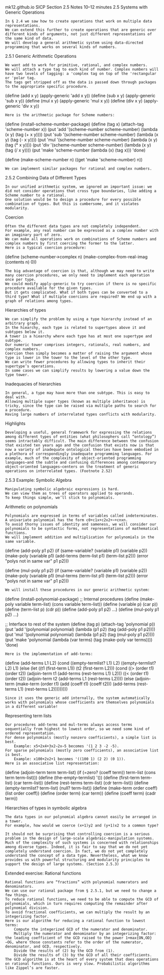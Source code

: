 
mk12.github.io
SICP Section 2.5 Notes
10–12 minutes
2.5 Systems with Generic Operations⁠

    In § 2.4 we saw how to create operations that work on multiple data representations.
    We can extend this further to create operations that are generic over different kinds of arguments, not just different representations of the same kind of data.
    We will develop a general arithmetic system using data-directed programming that works on several kinds of numbers.

2.5.1 Generic Arithmetic Operations⁠

    We want add to work for primitive, rational, and complex numbers.
    We will attach a type tag to each kind of number. Complex numbers will have two levels of tagging: a 'complex tag on top of the 'rectangular or 'polar tag.
    The tags get stripped off as the data is passed down through packages to the appropriate specific procedure.

(define (add x y) (apply-generic 'add x y))
(define (sub x y) (apply-generic 'sub x y))
(define (mul x y) (apply-generic 'mul x y))
(define (div x y) (apply-generic 'div x y))

    Here is the arithmetic package for Scheme numbers:

(define (install-scheme-number-package)
  (define (tag x)
    (attach-tag 'scheme-number x))
  (put 'add '(scheme-number scheme-number)
       (lambda (x y) (tag (+ x y))))
  (put 'sub '(scheme-number scheme-number)
       (lambda (x y) (tag (- x y))))
  (put 'mul '(scheme-number scheme-number)
       (lambda (x y) (tag (* x y))))
  (put 'div '(scheme-number scheme-number)
       (lambda (x y) (tag (/ x y))))
  (put 'make 'scheme-number
       (lambda (x) (tag x)))
  'done)

(define (make-scheme-number n)
  ((get 'make 'scheme-number) n))

    We can implement similar packages for rational and complex numbers.

2.5.2 Combining Data of Different Types⁠

    In our unified arithmetic system, we ignored an important issue: we did not consider operations that cross type boundaries, like adding a Scheme number to a rational.
    One solution would be to design a procedure for every possible combination of types. But this is cumbersome, and it violates modularity.

Coercion

    Often the different data types are not completely independent.
    For example, any real number can be expressed as a complex number with an imaginary part of zero.
    We can make all operations work on combinations of Scheme numbers and complex numbers by first coercing the former to the latter.
    Here is a typical coercion procedure:

(define (scheme-number->complex n)
  (make-complex-from-real-imag (contents n) 0))

    The big advantage of coercion is that, although we may need to write many coercion procedures, we only need to implement each operation once per type.
    We could modify apply-generic to try coercion if there is no specific procedure available for the given types.
    But it gets complicated. What if both types can be converted to a third type? What if multiple coercions are required? We end up with a graph of relations among types.

Hierarchies of types

    We can simplify the problem by using a type hierarchy instead of an arbitrary graph.
    In the hiearchy, each type is related to supertypes above it and subtypes below it.
    A tower is a hiearchy where each type has at most one supertype and subtype.
    Our numeric tower comprises integers, rationals, real numbers, and complex numbers.
    Coercion then simply becomes a matter of raising the argument whose type is lower in the tower to the level of the other type.
    We can write fewer procedures by allowing types to inherit their supertype’s operations.
    In some cases we can simplify results by lowering a value down the type tower.

Inadequacies of hierarchies

    In general, a type may have more than one subtype. This is easy to deal with.
    Allowing multiple super types (known as multiple inheritance) is tricky, since the type can be raised via multiple paths to search for a procedure.
    Having large numbers of interrelated types conflicts with modularity.

Highlights

    Developing a useful, general framework for expressing the relations among different types of entities (what philosophers call “ontology”) seems intractably difficult. The main difference between the confusion that existed ten years ago and the confusion that exists now is that now a variety of inadequate ontological theories have been embodied in a plethora of correspondingly inadequate programming languages. For example, much of the complexity of object-oriented programming languages—and the subtle and confusing differences among contemporary object-oriented languages—centers on the treatment of generic operations on interrelated types. (Footnote 2.52)

2.5.3 Example: Symbolic Algebra⁠

    Manipulating symbolic algebraic expressions is hard.
    We can view them as trees of operators applied to operands.
    To keep things simple, we’ll stick to polynomials.

Arithmetic on polynomials

    Polynomials are expressed in terms of variables called indeterminates.
    A univariate polynomial has the form c0+c1x+c2x2+⋯+cnxn.
    To avoid thorny issues of identity and sameness, we will consider our polynomials to be syntactic forms, not representations of mathematical functions.
    We will implement addition and multiplication for polynomials in the same variable.

(define (add-poly p1 p2)
  (if (same-variable? (variable p1) (variable p2))
      (make-poly (variable p1)
                 (add-terms (term-list p1)
                            (term-list p2)))
      (error "polys not in same var" p1 p2)))

(define (mul-poly p1 p2)
  (if (same-variable? (variable p1) (variable p2))
      (make-poly (variable p1)
                 (mul-terms (term-list p1)
                            (term-list p2)))
      (error "polys not in same var" p1 p2)))

    We will install these procedures in our generic arithmetic system:

(define (install-polynomial-package)
  ;; Internal procedures
  (define (make-poly variable term-list)
    (cons variable term-list))
  (define (variable p) (car p))
  (define (term-list p) (cdr p))
  (define (add-poly p1 p2) ...)
  (define (mul-poly p1 p2) ...)

  ;; Interface to rest of the system
  (define (tag p) (attach-tag 'polynomial p))
  (put 'add '(polynomial polynomial)
       (lambda (p1 p2) (tag (add-poly p1 p2))))
  (put 'mul '(polynomial polynomial)
       (lambda (p1 p2) (tag (mul-poly p1 p2))))
  (put 'make 'polynomial
       (lambda (var terms) (tag (make-poly var terms))))
  'done)

    Here is the implementation of add-terms:

(define (add-terms L1 L2)
  (cond ((empty-termlist? L1) L2)
        ((empty-termlist? L2) L1)
        (else
         (let ((t1 (first-term L1)) (t2 (first-term L2)))
           (cond ((> (order t1) (order t2))
                  (adjoin-term
                   t1 (add-terms (rest-terms L1) L2)))
                 ((< (order t1) (order t2))
                  (adjoin-term
                   t2 (add-terms L1 (rest-terms L2))))
                 (else
                  (adjoin-term
                   (make-term (order t1)
                              (add (coeff t1) (coeff t2)))
                   (add-terms (rest-terms L1)
                              (rest-terms L2)))))))))

    Since it uses the generic add internally, the system automatically works with polynomials whose coefficients are themselves polynomials in a different variable!

Representing term lists

    Our procedures add-terms and mul-terms always access terms sequentially from highest to lowest order, so we need some kind of ordered representation.
    For dense polynomials (mostly nonzero coefficients), a simple list is best.
        Example: x5+2x4+3x2−2x−5 becomes '(1 2 3 -2 -5).
    For sparse polynomials (mostly zero coefficients), an associative list is best.
        Example: x100+2x2+1 becomes '((100 1) (2 2) (0 1)).
    Here is an associative list representation:

(define (adjoin-term term term-list)
  (if (=zero? (coeff term))
      term-list
      (cons term term-list)))
(define (the-empty-termlist) '())
(define (first-term term-list) (car term-list))
(define (rest-terms term-list) (cdr term-list))
(define (empty-termlist? term-list) (null? term-list))
(define (make-term order coeff) (list order coeff))
(define (order term) (car term))
(define (coeff term) (cadr term))

Hierarchies of types in symbolic algebra

    The data types in our polynomial algebra cannot easily be arranged in a tower.
    For example, how would we coerce (x+1)y2 and (y+1)x2 to a common type?

    It should not be surprising that controlling coercion is a serious problem in the design of large-scale algebraic-manipulation systems. Much of the complexity of such systems is concerned with relationships among diverse types. Indeed, it is fair to say that we do not yet completely understand coercion. In fact, we do not yet completely understand the concept of a data type. Nevertheless, what we know provides us with powerful structuring and modularity principles to support the design of large systems. (Section 2.5.3)

Extended exercise: Rational functions

    Rational functions are “fractions” with polynomial numerators and denominators.
    We can use our rational package from § 2.5.1, but we need to change a few things.
    To reduce rational functions, we need to be able to compute the GCD of polynomials, which in turn requires computing the remainder after polynomial division.
    To avoid fractional coefficients, we can multiply the result by an integerizing factor.
    Here is our algorithm for reducing a rational function to lowest terms:
        Compute the integerized GCD of the numerator and denominator.
        Multiply the numerator and denominator by an integerizing factor: the leading coefficient of the GCD raised to the power 1+max⁡{ON,OD}−OG, where those constants refer to the order of the numerator, denominator, and GCD, respectively.
        Divide the results of (2) by the GCD from (1).
        Divide the results of (3) by the GCD of all their coefficients.
    The GCD algorithm is at the heart of every system that does operations on rational functions. Ours is very slow. Probabilistic algorithms like Zippel’s are faster.

